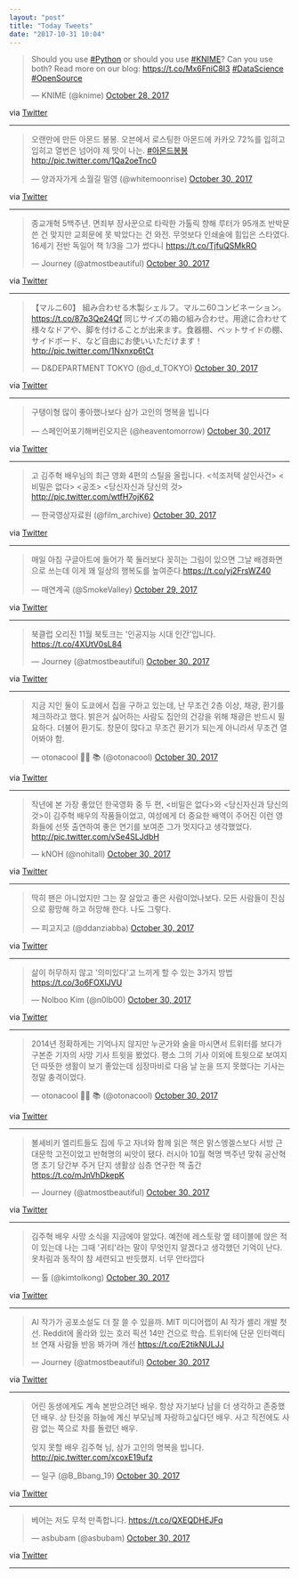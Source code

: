 ```yaml
---
layout: "post"
title: "Today Tweets"
date: "2017-10-31 10:04"
---
```



<blockquote class="twitter-tweet"><p lang="en" dir="ltr">Should you use <a href="https://twitter.com/hashtag/Python?src=hash&amp;ref_src=twsrc%5Etfw">#Python</a> or should you use <a href="https://twitter.com/hashtag/KNIME?src=hash&amp;ref_src=twsrc%5Etfw">#KNIME</a>? Can you use both? Read more on our blog: <a href="https://t.co/Mx6FniC8I3">https://t.co/Mx6FniC8I3</a> <a href="https://twitter.com/hashtag/DataScience?src=hash&amp;ref_src=twsrc%5Etfw">#DataScience</a> <a href="https://twitter.com/hashtag/OpenSource?src=hash&amp;ref_src=twsrc%5Etfw">#OpenSource</a></p>&mdash; KNIME (@knime) <a href="https://twitter.com/knime/status/924410702999228416?ref_src=twsrc%5Etfw">October 28, 2017</a></blockquote>
<script async src="https://platform.twitter.com/widgets.js" charset="utf-8"></script>



via [Twitter]( http://twitter.com/knime/status/924410702999228416)


- - - - -

<blockquote class="twitter-tweet"><p lang="ko" dir="ltr">오랜만에 만든 아몬드 봉봉. 오븐에서 로스팅한 아몬드에 카카오 72%를 입히고 입히고 열번은 넘어야 제 맛이 나는.  <a href="https://twitter.com/hashtag/%EC%95%84%EB%AA%AC%EB%93%9C%EB%B4%89%EB%B4%89?src=hash&amp;ref_src=twsrc%5Etfw">#아몬드봉봉</a> <a href="https://t.co/1Qa2oeTnc0">http://pic.twitter.com/1Qa2oeTnc0</a></p>&mdash; 양과자가게 소월길 밀영 (@whitemoonrise) <a href="https://twitter.com/whitemoonrise/status/924878811379875840?ref_src=twsrc%5Etfw">October 30, 2017</a></blockquote>
<script async src="https://platform.twitter.com/widgets.js" charset="utf-8"></script>



via [Twitter]( http://twitter.com/whitemoonrise/status/924878811379875840)


- - - - -

<blockquote class="twitter-tweet"><p lang="ko" dir="ltr">종교개혁 5백주년. 면죄부 장사꾼으로 타락한 가톨릭 향해 루터가 95개조 반박문 쓴 건 맞지만 교회문에 못 박았다는 건 와전. 무엇보다 인쇄술에 힘입은 스타였다. 16세기 전반 독일어 책 1/3을 그가 썼다니 <a href="https://t.co/TjfuQSMkRO">https://t.co/TjfuQSMkRO</a></p>&mdash; Journey (@atmostbeautiful) <a href="https://twitter.com/atmostbeautiful/status/924899154525958144?ref_src=twsrc%5Etfw">October 30, 2017</a></blockquote>
<script async src="https://platform.twitter.com/widgets.js" charset="utf-8"></script>



via [Twitter]( http://twitter.com/atmostbeautiful/status/924899154525958144)


- - - - -

<blockquote class="twitter-tweet"><p lang="ja" dir="ltr">【マルニ60】
組み合わせる木製シェルフ。マルニ60コンビネーション。<a href="https://t.co/87p3Qe24Qf">https://t.co/87p3Qe24Qf</a>
同じサイズの箱の組み合わせ。用途に合わせて様々なドアや、脚を付けることが出来ます。食器棚、ベットサイドの棚、サイドボード、など自由にお使いいただけます！ <a href="https://t.co/1Nxnxp6tCt">http://pic.twitter.com/1Nxnxp6tCt</a></p>&mdash; D&amp;DEPARTMENT TOKYO (@d_d_TOKYO) <a href="https://twitter.com/d_d_TOKYO/status/924935275054354432?ref_src=twsrc%5Etfw">October 30, 2017</a></blockquote>
<script async src="https://platform.twitter.com/widgets.js" charset="utf-8"></script>



via [Twitter]( http://twitter.com/d_d_TOKYO/status/924935275054354432)


- - - - -

<blockquote class="twitter-tweet"><p lang="ko" dir="ltr">구탱이형 많이 좋아했나보다 삼가 고인의 명복을 빕니다</p>&mdash; 스페인어포기해버린오지은 (@heaventomorrow) <a href="https://twitter.com/heaventomorrow/status/924936652958470144?ref_src=twsrc%5Etfw">October 30, 2017</a></blockquote>
<script async src="https://platform.twitter.com/widgets.js" charset="utf-8"></script>



via [Twitter]( http://twitter.com/heaventomorrow/status/924936652958470144)


- - - - -

<blockquote class="twitter-tweet"><p lang="ko" dir="ltr">고 김주혁 배우님의 최근 영화 4편의 스틸을 올립니다. &lt;석조저택 살인사건&gt; &lt;비밀은 없다&gt; &lt;공조&gt; &lt;당신자신과 당신의 것&gt; <a href="https://t.co/wtfH7ojK62">http://pic.twitter.com/wtfH7ojK62</a></p>&mdash; 한국영상자료원 (@film_archive) <a href="https://twitter.com/film_archive/status/924938157312716800?ref_src=twsrc%5Etfw">October 30, 2017</a></blockquote>
<script async src="https://platform.twitter.com/widgets.js" charset="utf-8"></script>



via [Twitter]( http://twitter.com/film_archive/status/924938157312716800)


- - - - -

<blockquote class="twitter-tweet"><p lang="ko" dir="ltr">매일 아침 구글아트에 들어가 쭉 둘러보다 꽂히는 그림이 있으면 그날 배경화면으로 쓰는데 이게 꽤 일상의 행복도를 높여준다.<a href="https://t.co/yj2FrsWZ40">https://t.co/yj2FrsWZ40</a></p>&mdash; 매연계곡 (@SmokeValley) <a href="https://twitter.com/SmokeValley/status/924785951158628352?ref_src=twsrc%5Etfw">October 29, 2017</a></blockquote>
<script async src="https://platform.twitter.com/widgets.js" charset="utf-8"></script>



via [Twitter]( http://twitter.com/SmokeValley/status/924785951158628352)


- - - - -

<blockquote class="twitter-tweet"><p lang="ko" dir="ltr">북클럽 오리진 11월 북토크는 &#39;인공지능 시대 인간&#39;입니다. <a href="https://t.co/4XUtV0sL84">https://t.co/4XUtV0sL84</a></p>&mdash; Journey (@atmostbeautiful) <a href="https://twitter.com/atmostbeautiful/status/924809446613585922?ref_src=twsrc%5Etfw">October 30, 2017</a></blockquote>
<script async src="https://platform.twitter.com/widgets.js" charset="utf-8"></script>



via [Twitter]( http://twitter.com/atmostbeautiful/status/924809446613585922)


- - - - -

<blockquote class="twitter-tweet"><p lang="ko" dir="ltr">지금 지인 둘이 도쿄에서 집을 구하고 있는데, 난 무조건 2층 이상, 채광, 환기를 체크하라고 했다. 밝은거 싫어하는 사람도 집안의 건강을 위해 채광은 반드시 필요하다. 더불어 환기도. 창문이 많다고 무조건 환기가 되는게 아니라서 무조건 열어봐야 함.</p>&mdash; otonacool 🏳️‍🌈 📚 (@otonacool) <a href="https://twitter.com/otonacool/status/924825944203784192?ref_src=twsrc%5Etfw">October 30, 2017</a></blockquote>
<script async src="https://platform.twitter.com/widgets.js" charset="utf-8"></script>



via [Twitter]( http://twitter.com/otonacool/status/924825944203784192)


- - - - -

<blockquote class="twitter-tweet"><p lang="ko" dir="ltr">작년에 본 가장 좋았던 한국영화 중 두 편, &lt;비밀은 없다&gt;와 &lt;당신자신과 당신의 것&gt;이 김주혁 배우의 작품들이었고, 여성에게 더 중요한 배역이 주어진 이런 영화들에 선뜻 출연하여 좋은 연기를 보여준 그가 멋지다고 생각했었다. <a href="https://t.co/vSe4SLJdbH">http://pic.twitter.com/vSe4SLJdbH</a></p>&mdash; kNOH (@nohitall) <a href="https://twitter.com/nohitall/status/924934389586206720?ref_src=twsrc%5Etfw">October 30, 2017</a></blockquote>
<script async src="https://platform.twitter.com/widgets.js" charset="utf-8"></script>



via [Twitter]( http://twitter.com/nohitall/status/924934389586206720)


- - - - -

<blockquote class="twitter-tweet"><p lang="ko" dir="ltr">딱히 팬은 아니었지만 그는 잘 살았고 좋은 사람이었나보다. 모든 사람들이 진심으로 황망해 하고 허망해 한다. 나도 그렇다.</p>&mdash; 피고지고 (@ddanziabba) <a href="https://twitter.com/ddanziabba/status/924943154012291073?ref_src=twsrc%5Etfw">October 30, 2017</a></blockquote>
<script async src="https://platform.twitter.com/widgets.js" charset="utf-8"></script>



via [Twitter]( http://twitter.com/ddanziabba/status/924943154012291073)


- - - - -

<blockquote class="twitter-tweet"><p lang="ko" dir="ltr">삶이 허무하지 않고 &#39;의미있다&#39;고 느끼게 할 수 있는 3가지 방법 <a href="https://t.co/3o6FOXlJVU">https://t.co/3o6FOXlJVU</a></p>&mdash; Nolboo Kim (@n0lb00) <a href="https://twitter.com/n0lb00/status/924979126355873792?ref_src=twsrc%5Etfw">October 30, 2017</a></blockquote>
<script async src="https://platform.twitter.com/widgets.js" charset="utf-8"></script>



via [Twitter]( http://twitter.com/n0lb00/status/924979126355873792)


- - - - -

<blockquote class="twitter-tweet"><p lang="ko" dir="ltr">2014년 정확하게는 기억나지 않지만 누군가와 술을 마시면서 트위터를 보다가 구본준 기자의 사망 기사 트윗을 봤었다. 평소 그의 기사 이외에 트윗으로 보여지던 따뜻한 생활이 보기 좋았는데 심장마비로 다음 날 눈을 뜨지 못했다는 기사는 정말 충격이었다.</p>&mdash; otonacool 🏳️‍🌈 📚 (@otonacool) <a href="https://twitter.com/otonacool/status/925004397372891137?ref_src=twsrc%5Etfw">October 30, 2017</a></blockquote>
<script async src="https://platform.twitter.com/widgets.js" charset="utf-8"></script>



via [Twitter]( http://twitter.com/otonacool/status/925004397372891137)


- - - - -

<blockquote class="twitter-tweet"><p lang="ko" dir="ltr">볼셰비키 엘리트들도 집에 두고 자녀와 함께 읽은 책은 맑스엥겔스보다 서방 근대문학 고전이었고 반혁명의 씨앗이 됐다. 러시아 10월 혁명 백주년 맞춰 공산혁명 초기 당간부 주거 단지 생활상 심층 연구한 책 출간 <a href="https://t.co/mJnVhDkepK">https://t.co/mJnVhDkepK</a></p>&mdash; Journey (@atmostbeautiful) <a href="https://twitter.com/atmostbeautiful/status/924977369147891713?ref_src=twsrc%5Etfw">October 30, 2017</a></blockquote>
<script async src="https://platform.twitter.com/widgets.js" charset="utf-8"></script>



via [Twitter]( http://twitter.com/atmostbeautiful/status/924977369147891713)


- - - - -

<blockquote class="twitter-tweet"><p lang="ko" dir="ltr">김주혁 배우 사망 소식을 지금에야 알았다. 예전에 레스토랑 옆 테이블에 앉은 적이 있는데 나는 그때 &#39;귀티&#39;라는 말이 무엇인지 알겠다고 생각했던 기억이 난다. 옷차림과 동작이 참 세련되고 반듯했지. 너무 안타깝다</p>&mdash; 톨 (@kimtolkong) <a href="https://twitter.com/kimtolkong/status/925010185734602752?ref_src=twsrc%5Etfw">October 30, 2017</a></blockquote>
<script async src="https://platform.twitter.com/widgets.js" charset="utf-8"></script>



via [Twitter]( http://twitter.com/kimtolkong/status/925010185734602752)


- - - - -

<blockquote class="twitter-tweet"><p lang="ko" dir="ltr">AI 작가가 공포소설도 더 잘 쓸 수 있을까. MIT 미디어랩이 AI 작가 셸리 개발 첫 선. Reddit에 올라와 있는 호러 픽션 14만 건으로 학습. 트위터에 단문 인터랙티브 연재 사람들 반응 봐가며 개선 <a href="https://t.co/E2tikNULJJ">https://t.co/E2tikNULJJ</a></p>&mdash; Journey (@atmostbeautiful) <a href="https://twitter.com/atmostbeautiful/status/925138287668240384?ref_src=twsrc%5Etfw">October 30, 2017</a></blockquote>
<script async src="https://platform.twitter.com/widgets.js" charset="utf-8"></script>



via [Twitter]( http://twitter.com/atmostbeautiful/status/925138287668240384)


- - - - -

<blockquote class="twitter-tweet"><p lang="ko" dir="ltr">어린 동생에게도 계속 본받으려던 배우.
항상 자기보다 남을 더 생각하고 존중했던 배우.
상 탄것을 하늘에 계신 부모님께 자랑하고싶다던 배우.
사고 직전에도 사람 없는 쪽으로 차를 돌렸던 배우.

잊지 못할 배우 김주혁 님,
삼가 고인의 명복을 빕니다. <a href="https://t.co/xcoxE19ufz">http://pic.twitter.com/xcoxE19ufz</a></p>&mdash; 일구 (@B_Bbang_19) <a href="https://twitter.com/B_Bbang_19/status/925005694335574018?ref_src=twsrc%5Etfw">October 30, 2017</a></blockquote>
<script async src="https://platform.twitter.com/widgets.js" charset="utf-8"></script>



via [Twitter]( http://twitter.com/B_Bbang_19/status/925005694335574018)


- - - - -

<blockquote class="twitter-tweet"><p lang="ko" dir="ltr">베어는 저도 무척 만족합니다. <a href="https://t.co/QXEQDHEJFq">https://t.co/QXEQDHEJFq</a></p>&mdash; asbubam (@asbubam) <a href="https://twitter.com/asbubam/status/925035488997601280?ref_src=twsrc%5Etfw">October 30, 2017</a></blockquote>
<script async src="https://platform.twitter.com/widgets.js" charset="utf-8"></script>



via [Twitter]( http://twitter.com/asbubam/status/925035488997601280)


- - - - -
